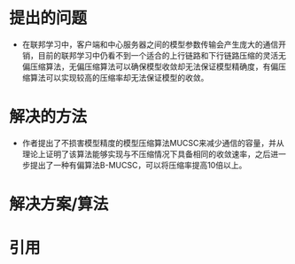 # 提出的问题
- 在联邦学习中，客户端和中心服务器之间的模型参数传输会产生庞大的通信开销，目前的联邦学习中仍看不到一个适合的上行链路和下行链路压缩的灵活无偏压缩算法，无偏压缩算法可以确保模型收敛却无法保证模型精确度，有偏压缩算法可以实现较高的压缩率却无法保证模型的收敛。

# 解决的方法
- 作者提出了不损害模型精度的模型压缩算法MUCSC来减少通信的容量，并从理论上证明了该算法能够实现与不压缩情况下具备相同的收敛速率，之后进一步提出了一种有偏算法B-MUCSC，可以将压缩率提高10倍以上。

# 解决方案/算法


# 引用